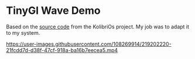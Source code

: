 # TinyGl Wave Demo

Based on the [source code](http://ftp.kolibrios.org/arch/libraries/TinyGL/examples) from the KolibriOs project.
My job was to adapt it to my system.

https://user-images.githubusercontent.com/108269914/219202220-21fcdd7d-d38f-47cf-918a-ba16b7eecea5.mp4
